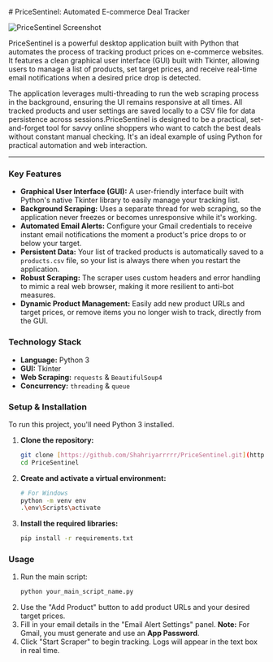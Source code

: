 \# PriceSentinel: Automated E-commerce Deal Tracker

![PriceSentinel Screenshot](screenshot_01.png)

PriceSentinel is a powerful desktop application built with Python that automates the process of tracking product prices on e-commerce websites. It features a clean graphical user interface (GUI) built with Tkinter, allowing users to manage a list of products, set target prices, and receive real-time email notifications when a desired price drop is detected.

The application leverages multi-threading to run the web scraping process in the background, ensuring the UI remains responsive at all times. All tracked products and user settings are saved locally to a CSV file for data persistence across sessions.PriceSentinel is designed to be a practical, set-and-forget tool for savvy online shoppers who want to catch the best deals without constant manual checking. It's an ideal example of using Python for practical automation and web interaction.

---

### **Key Features**

* **Graphical User Interface (GUI):** A user-friendly interface built with Python's native Tkinter library to easily manage your tracking list.
* **Background Scraping:** Uses a separate thread for web scraping, so the application never freezes or becomes unresponsive while it's working.
* **Automated Email Alerts:** Configure your Gmail credentials to receive instant email notifications the moment a product's price drops to or below your target.
* **Persistent Data:** Your list of tracked products is automatically saved to a `products.csv` file, so your list is always there when you restart the application.
* **Robust Scraping:** The scraper uses custom headers and error handling to mimic a real web browser, making it more resilient to anti-bot measures.
* **Dynamic Product Management:** Easily add new product URLs and target prices, or remove items you no longer wish to track, directly from the GUI.

### **Technology Stack**

* **Language:** Python 3
* **GUI:** Tkinter
* **Web Scraping:** `requests` & `BeautifulSoup4`
* **Concurrency:** `threading` & `queue`

### **Setup & Installation**

To run this project, you'll need Python 3 installed.

1.  **Clone the repository:**
    ```bash
    git clone [https://github.com/Shahriyarrrrr/PriceSentinel.git](https://github.com/Shahriyarrrrr/PriceSentinel.git)
    cd PriceSentinel
    ```

2.  **Create and activate a virtual environment:**
    ```bash
    # For Windows
    python -m venv env
    .\env\Scripts\activate
    ```

3.  **Install the required libraries:**
    ```bash
    pip install -r requirements.txt
    ```

### **Usage**

1.  Run the main script:
    ```bash
    python your_main_script_name.py
    ```
2.  Use the "Add Product" button to add product URLs and your desired target prices.
3.  Fill in your email details in the "Email Alert Settings" panel. **Note:** For Gmail, you must generate and use an **App Password**.
4.  Click "Start Scraper" to begin tracking. Logs will appear in the text box in real time.

